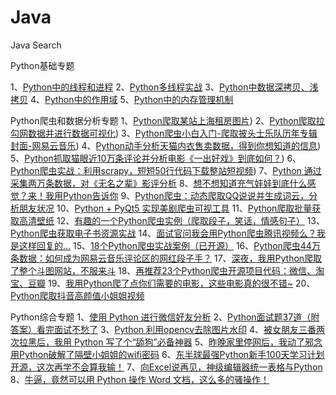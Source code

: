 # Java

Java Search

Python基础专题

1、[Python中的线程和进程](https://mp.weixin.qq.com/s?__biz=MzUyMTAzMzYzMw==&mid=2247483923&idx=1&sn=36d4f165912397b72f73c389a7f34c7a&chksm=f9e000ddce9789cb9b55cbac24f6c6567dbde8f4663d0dd98bb96ae0acb960f82080bc99d21e&token=1133047752&lang=zh_CN&scene=21#wechat_redirect)
2、[Python多线程实战](https://mp.weixin.qq.com/s?__biz=MzUyMTAzMzYzMw==&mid=2247483928&idx=1&sn=cd5934c04cb0608576faa134c1e94352&chksm=f9e000d6ce9789c001d3984e718273510696e3d1bfe60af8433f1534b860a7a2451a33aaf279&token=1133047752&lang=zh_CN&scene=21#wechat_redirect)
3、[Python中数据深拷贝、浅拷贝](https://mp.weixin.qq.com/s?__biz=MzUyMTAzMzYzMw==&mid=2247483947&idx=1&sn=a935167342b44402a837c0c878930f0c&chksm=f9e000e5ce9789f3bd4ab63b6dcdfebed987be73fc8709d5fd49c99de245d1de37fea25edca4&token=1133047752&lang=zh_CN&scene=21#wechat_redirect)
4、[Python中的作用域](https://mp.weixin.qq.com/s?__biz=MzUyMTAzMzYzMw==&mid=2247483960&idx=1&sn=a722c0f53a543838ab955fc67470c23c&chksm=f9e000f6ce9789e05991a3302ffefe7b0fb80482314b0bcf987fe2a072c9df74d172f2a7bc7d&token=1133047752&lang=zh_CN&scene=21#wechat_redirect)
5、[Python中的内存管理机制](https://mp.weixin.qq.com/s?__biz=MzUyMTAzMzYzMw==&mid=2247483972&idx=1&sn=b3ec8e796437d52ead28948155cb7e99&chksm=f9e0008ace97899ca0c1e64178b4ec912460114e1c84051909e85ec26869fbdc5465996933cd&token=1133047752&lang=zh_CN&scene=21#wechat_redirect)

Python爬虫和数据分析专题
1、[Python爬取某站上海租房图片](https://mp.weixin.qq.com/s?__biz=MzUyMTAzMzYzMw==&mid=2247483939&idx=1&sn=62f2494206af7d9041dbbd8381482b2f&chksm=f9e000edce9789fbcfbd2a0bbca3da7182f6a76ddfbb679991b6896e7bd59540ac223c129857&token=1133047752&lang=zh_CN&scene=21#wechat_redirect))
2、[Python爬取拉勾网数据并进行数据可视化](https://mp.weixin.qq.com/s?__biz=MzUyMTAzMzYzMw==&mid=2247483987&idx=1&sn=f17372d9cbdb1b5892aa2317b2340dbf&chksm=f9e0009dce97898b59abaceda95125a519a5a2798ce27a9fe07902bc6baa5c3475930b0c040e&token=1133047752&lang=zh_CN&scene=21#wechat_redirect))
3、[Python爬虫小白入门-爬取披头士乐队历年专辑封面-网易云音乐](https://mp.weixin.qq.com/s?__biz=MzUyMTAzMzYzMw==&mid=2247484059&idx=1&sn=7f744153c6b306046b5912594f6f60e6&chksm=f9e00055ce978943d78203e42a2613308c6891ca236033061380264085ac835c6f5796ff486d&token=1133047752&lang=zh_CN&scene=21#wechat_redirect))
4、[Python动手分析天猫内衣售卖数据，得到你想知道的信息](https://mp.weixin.qq.com/s?__biz=MzI2OTQxMTM4OQ==&mid=2247489891&idx=2&sn=ab909c05dcb22aea0b4859165e1da341&chksm=eae1ec31dd966527afe4f7d7e7b53f47d5eefd1c62bab8c53c207f2ebb2c870f909f2d95a740&token=684884169&lang=zh_CN&scene=21#wechat_redirect))
5、[Python抓取猫眼近10万条评论并分析电影《一出好戏》到底如何？](https://mp.weixin.qq.com/s?__biz=MzUyMTAzMzYzMw==&mid=2247484090&idx=1&sn=e5021dbdf7863775e5c69988d2591d42&chksm=f9e00074ce9789620b9df7e7a29b7ceb8dd5192407e2addd67c13690286b212e79956d1e16c1&token=1133047752&lang=zh_CN&scene=21#wechat_redirect))
6、[Python爬虫实战：利用scrapy，短短50行代码下载整站短视频](https://mp.weixin.qq.com/s?__biz=MzUyMTAzMzYzMw==&mid=2247484110&idx=1&sn=e17cdc08f3022bc6936dc67bd977a158&chksm=f9e00000ce978916fef4a154a89b25299bad8769a3f2005e0d86dc5630228f7680348f08952b&token=1133047752&lang=zh_CN&scene=21#wechat_redirect))
7、[Python 通过采集两万条数据，对《无名之辈》影评分析](https://mp.weixin.qq.com/s?__biz=MzUyMTAzMzYzMw==&mid=2247484123&idx=1&sn=7acfd441f88ba3e4f7bf1b9e9e5cc8c7&chksm=f9e00015ce97890382c53416e0830cab08303390a8d4207cb1f8aadff0440bd747cff3fc38a5&token=1133047752&lang=zh_CN&scene=21#wechat_redirect)
8、[想不想知道充气娃娃到底什么感觉？来！我用Python告诉你](https://mp.weixin.qq.com/s?__biz=MzUyMTAzMzYzMw==&mid=2247484145&idx=1&sn=5a46ad14bce458e31d998d0f1caa1d6a&chksm=f9e0003fce978929bd41b970cfd28c86103f2b281e0ad3ba2eb50576db9961c5386c35c5cb55&token=1133047752&lang=zh_CN&scene=21#wechat_redirect)
9、[Python爬虫：动态爬取QQ说说并生成词云，分析朋友状况](https://mp.weixin.qq.com/s?__biz=MzUyMTAzMzYzMw==&mid=2247484152&idx=1&sn=b0b52ae0893a2ec5002c86351b5f0930&chksm=f9e00036ce978920e6305d539c5c4a3f761f12e9b13d3c4cb47e1f0a5603e3a7d96d701d5afc&token=1133047752&lang=zh_CN&scene=21#wechat_redirect)
10、[Python + PyQt5 实现美剧爬虫可视工具](https://mp.weixin.qq.com/s?__biz=MzUyMTAzMzYzMw==&mid=2247484176&idx=1&sn=ae807bb58cf150798a7cf9543d889bed&chksm=f9e001dece9788c87be90779e79fc352d2234ff5719ef9c1d482fb1de6512982d1dc83de06df&token=1133047752&lang=zh_CN&scene=21#wechat_redirect)
11、[Python爬取批量获取高清壁纸](https://mp.weixin.qq.com/s?__biz=MzUyMTAzMzYzMw==&mid=2247484192&idx=1&sn=941e196504a8787e7368fa32e3b8ab2b&chksm=f9e001eece9788f85343750b9572436a576374cca36f0c32a3744fa55b04fbea48066497879a&token=1133047752&lang=zh_CN&scene=21#wechat_redirect)
12、[有趣的一个Python爬虫实例（爬取段子，笑话，情感句子）](https://mp.weixin.qq.com/s?__biz=MzUyMTAzMzYzMw==&mid=2247484201&idx=1&sn=7056e44f9a156503f4b6651bc232aecc&chksm=f9e001e7ce9788f15df4c90ecb053b8207e203fc5bbb873e8b861bf762c57430233dd259e4ff&token=1133047752&lang=zh_CN&scene=21#wechat_redirect)
13、[Python爬虫获取电子书资源实战](https://mp.weixin.qq.com/s?__biz=MzUyMTAzMzYzMw==&mid=2247484214&idx=1&sn=f25b95cafeede83b296f369933c1b1b5&chksm=f9e001f8ce9788eea615fca0f97dbea4f910d21687db80570d4d3187ed21e14b5018b36e9f29&token=1133047752&lang=zh_CN&scene=21#wechat_redirect)
14、[面试官问我会用Python爬虫腾讯视频么？我是这样回复的...](https://mp.weixin.qq.com/s?__biz=MzUyMTAzMzYzMw==&mid=2247484226&idx=1&sn=c99d4cd599269d57c4ee0d396629dcad&chksm=f9e0018cce97889a1a04078958c454fd7478e6717c6f45c2a60f2bb70de89189d95272f05e42&token=1133047752&lang=zh_CN&scene=21#wechat_redirect)
15、[18个Python爬虫实战案例（已开源）](https://mp.weixin.qq.com/s?__biz=MzUyMTAzMzYzMw==&mid=2247484231&idx=1&sn=87a2a1dad60f3786b0dc337fc5f3f84d&chksm=f9e00189ce97889f259333f9b81df6ddce5df1adfcb6bfc67fdbb58ca7ab1eb2fca8ef6cb4cf&token=1133047752&lang=zh_CN&scene=21#wechat_redirect)
16、[Python爬虫44万条数据：如何成为网易云音乐评论区的网红段子手？](https://mp.weixin.qq.com/s?__biz=MzUyMTAzMzYzMw==&mid=2247484234&idx=1&sn=d121bd34403565f4c6e0e321bf825d2c&chksm=f9e00184ce978892d9e81616849c69b361b8b37986b006ba8b7b964315aa5d1f7a1ce0049d94&token=1133047752&lang=zh_CN&scene=21#wechat_redirect)
17、[深夜，我用Python爬取了整个斗图网站，不服来斗](https://mp.weixin.qq.com/s?__biz=MzUyMTAzMzYzMw==&mid=2247484242&idx=1&sn=e9fedb6a670915fdaf4b975669ac729f&chksm=f9e0019cce97888a9c4861644fb6456655fd8e6f9008e07bff4324d0fff0fcbc9555f5662255&token=1133047752&lang=zh_CN&scene=21#wechat_redirect)
18、[再推荐23个Python爬虫开源项目代码：微信、淘宝、豆瓣](https://mp.weixin.qq.com/s?__biz=MzUyMTAzMzYzMw==&mid=2247484247&idx=1&sn=40b6869efb92cdba2b5375c73a02abc8&chksm=f9e00199ce97888faa8a029ed7d4af2bf391ffd00fd225a8ed43363be7ac152592459510b0e1&token=1133047752&lang=zh_CN&scene=21#wechat_redirect)
19、[我用Python爬了点你们需要的电影，这些电影真的很不错~](https://mp.weixin.qq.com/s?__biz=MzUyMTAzMzYzMw==&mid=2247484250&idx=1&sn=050254cf65de74614603e3103ff22807&chksm=f9e00194ce9788820eb898e030daf4ee23ae09c03e2107419beb414ff38cbf107713961710fc&token=1133047752&lang=zh_CN&scene=21#wechat_redirect)
20、[Python爬取抖音高颜值小姐姐视频](https://mp.weixin.qq.com/s?__biz=MzUyMTAzMzYzMw==&mid=2247484252&idx=1&sn=19728a07eaa38ba36dba3d373c0dc9a9&chksm=f9e00192ce97888480b181f78e71ee3da0706641cdaea4322c1b298756ad2f313e118ead9098&token=1133047752&lang=zh_CN&scene=21#wechat_redirect)

Python综合专题
1、[使用 Python 进行微信好友分析](https://mp.weixin.qq.com/s?__biz=MzUyMTAzMzYzMw==&mid=2247483900&idx=1&sn=03e015480036d1f802f30fc427f3fd37&chksm=f9e00332ce978a2433eaf993a083d892709d953787f2d17b50e30aabc268dfc4ed31ac6b7bbf&token=1133047752&lang=zh_CN&scene=21#wechat_redirect)
2、[Python面试题37道（附答案）看完面试不愁了](https://mp.weixin.qq.com/s?__biz=MzUyMTAzMzYzMw==&mid=2247483992&idx=1&sn=10b460d819ad36ebe73dfcd6e4973689&chksm=f9e00096ce978980761c6c1a6bdf4c15111bd4127daa92e874946185c77c53967243bef558e1&token=1133047752&lang=zh_CN&scene=21#wechat_redirect)
3、[Python 利用opencv去除图片水印](https://mp.weixin.qq.com/s?__biz=MzUyMTAzMzYzMw==&mid=2247484002&idx=1&sn=524b929db11b102f338396bd63e3ba7b&chksm=f9e000acce9789ba96ee6925ce20f931f2872ab1481f58a14e0ab16f1b19c8a8be003079eb98&token=1133047752&lang=zh_CN&scene=21#wechat_redirect)
4、[被女朋友三番两次拉黑后，我用 Python 写了个“舔狗”必备神器](https://mp.weixin.qq.com/s?__biz=MzUyMTAzMzYzMw==&mid=2247484132&idx=1&sn=76611000c8a69bf90aa86b73199f8870&chksm=f9e0002ace97893c0ddb5d0efd6d40ca794162ac5b639910335dffa37e8b97ce440859d49bd5&token=1133047752&lang=zh_CN&scene=21#wechat_redirect)
5、[昨晚家里停网后，我动了邪念用Python破解了隔壁小姐姐的wifi密码](https://mp.weixin.qq.com/s?__biz=MzUyMTAzMzYzMw==&mid=2247484219&idx=1&sn=a13bd2abe4cead0f2d810e98c0c728e1&chksm=f9e001f5ce9788e367616ed05efd15405da7ffd207fc46b28596721ab53c78ba3bb68acee580&token=1133047752&lang=zh_CN&scene=21#wechat_redirect)
6、[东半球最强Python新手100天学习计划开源，这次再学不会算我输！](https://mp.weixin.qq.com/s?__biz=MzUyMTAzMzYzMw==&mid=2247484256&idx=1&sn=b3ac5836875d46fed94bc0298cb7c075&chksm=f9e001aece9788b876199db0f085ceddf3799f62ffeb239b957f28e5a655e777233d2a937dab&token=1133047752&lang=zh_CN&scene=21#wechat_redirect)
7、[向Excel说再见，神级编辑器统一表格与Python](https://mp.weixin.qq.com/s?__biz=MzUyMTAzMzYzMw==&mid=2247484259&idx=1&sn=e975769abf4341c2ca5b0ee2fe3165f9&chksm=f9e001adce9788bbffe4e606764f6cec96ebf35cbe34e86ed44a3cdc80e748c7a00512c3a979&token=1133047752&lang=zh_CN&scene=21#wechat_redirect)
8、[牛逼，竟然可以用 Python 操作 Word 文档，这么多的骚操作！](https://mp.weixin.qq.com/s?__biz=MzUyMTAzMzYzMw==&mid=2247484261&idx=1&sn=ab78a286fb59e1bf13b4e4a26d153472&chksm=f9e001abce9788bde513f81f7c61127706e0151ec701fb65902dcdd10824f4d72c111e3d4cc4&token=1133047752&lang=zh_CN&scene=21#wechat_redirect)





